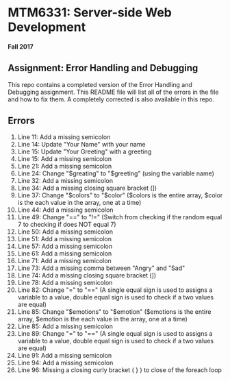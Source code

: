 # MTM6331:  Server-side Web Development
#### Fall 2017

## Assignment: Error Handling and Debugging
This repo contains a completed version of the Error Handling and Debugging assignment. This README file will list all of the errors in the file and how to fix them. A completely corrected is also available in this repo.

## Errors
1. Line 11: Add a missing semicolon
2. Line 14: Update "Your Name" with your name
3. Line 15: Update "Your Greeting" with a greeting
4. Line 15: Add a missing semicolon
5. Line 21: Add a missing semicolon
6. Line 24: Change "$greating" to "$greeting" (using the variable name)
7. Line 32: Add a missing semicolon
8. Line 34: Add a missing closing square bracket (])
9. Line 37: Change "$colors" to "$color" ($colors is the entire array, $color is the each value in the array, one at a time)
10. Line 44: Add a missing semicolon
11. Line 49: Change "==" to "!=" (Switch from checking if the random equal 7 to checking if does NOT equal 7)
12. Line 50: Add a missing semicolon
13. Line 51: Add a missing semicolon
14. Line 57: Add a missing semicolon
15. Line 61: Add a missing semicolon
16. Line 71: Add a missing semicolon
17. Line 73: Add a missing comma between "Angry" and "Sad"
18. Line 74: Add a missing closing square bracket (])
19. Line 78: Add a missing semicolon
20. Line 82: Change "=" to "==" (A single equal sign is used to assigns a variable to a value, double equal sign is used to check if a two values are equal)
21. Line 85: Change "$emotions" to "$emotion" ($emotions is the entire array, $emotion is the each value in the array, one at a time)
22. Line 85: Add a missing semicolon
23. Line 89: Change "=" to "==" (A single equal sign is used to assigns a variable to a value, double equal sign is used to check if a two values are equal)
24. Line 91: Add a missing semicolon
25. Line 94: Add a missing semicolon
26. Line 96: Missing a closing curly bracket ( } ) to close of the foreach loop 
